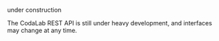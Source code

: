 under construction

The CodaLab REST API is still under heavy development, and interfaces may change at any time.

